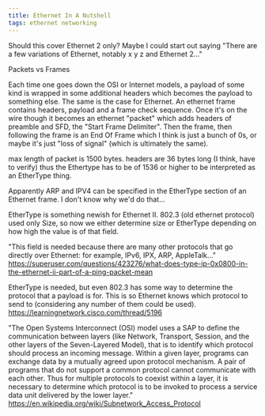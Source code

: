 ```yaml
---
title: Ethernet In A Nutshell
tags: ethernet networking 
---
```


Should this cover Ethernet 2 only? 	Maybe I could start out saying "There are a few variations of Ethernet, notably x y z and Ethernet 2..."

Packets vs Frames

Each time one goes down the OSI or Internet models, a payload of some kind is wrapped in some additional headers which becomes the payload to something else. The same is the case for Ethernet. An ethernet frame contains headers, payload and a frame check sequence. Once it's on the wire though it becomes an ethernet "packet" which adds headers of preamble and SFD, the "Start Frame Delimiter". Then the frame, then following the frame is an End Of Frame which I think is just a bunch of 0s, or maybe it's just "loss of signal" (which is ultimately the same). 

max length of packet is 1500 bytes. 
headers are 36 bytes long (I think, have to verify)
thus the Ethertype has to be of 1536 or higher to be interpreted as an EtherType thing. 

Apparently ARP and IPV4 can be specified in the EtherType section of an Ethernet frame. I don't know why we'd do that... 

EtherType is something newish for Ethernet II. 802.3 (old ethernet protocol) used only Size, so now we either determine size or EtherType depending on how high the value is of that field. 

"This field is needed because there are many other protocols that go directly over Ethernet: for example, IPv6, IPX, ARP, AppleTalk..." https://superuser.com/questions/423276/what-does-type-ip-0x0800-in-the-ethernet-ii-part-of-a-ping-packet-mean

EtherType is needed, but even 802.3 has some way to determine the protocol that a payload is for. This is so Ethernet knows which protocol to send to (considering any number of them could be used).  https://learningnetwork.cisco.com/thread/5196

"The Open Systems Interconnect (OSI) model uses a SAP to define the communication between layers (like Network, Transport, Session, and the other layers of the Seven-Layered Model), that is to identify which protocol should process an incoming message. Within a given layer, programs can exchange data by a mutually agreed upon protocol mechanism. A pair of programs that do not support a common protocol cannot communicate with each other. Thus for multiple protocols to coexist within a layer, it is necessary to determine which protocol is to be invoked to process a service data unit delivered by the lower layer." https://en.wikipedia.org/wiki/Subnetwork_Access_Protocol


